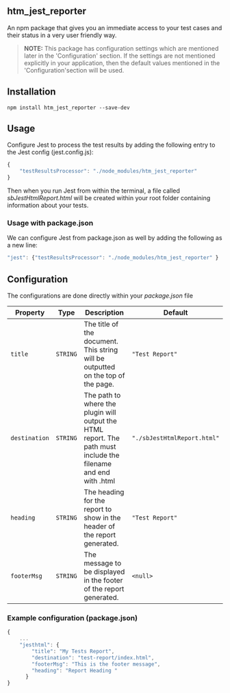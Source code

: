 ## htm_jest_reporter
An npm package that gives you an immediate access to your test cases and their status in a very user friendly way. <br/>
> **NOTE:** This package has configuration settings which are mentioned later in the 'Configuration' section. If the settings are not mentioned explicitly in your application, then the default values mentioned in the 'Configuration'section will be used. 

## Installation
```shell
npm install htm_jest_reporter --save-dev
```

## Usage
Configure Jest to process the test results by adding the following entry to the Jest config (jest.config.js):
```javascript
{
	"testResultsProcessor": "./node_modules/htm_jest_reporter"
}
```
Then when you run Jest from within the terminal, a file called *sbJestHtmlReport.html* will be created within your root folder containing information about your tests.

### Usage with package.json
We can configure Jest from package.json as well by adding the following as a new line:
```javascript
"jest": {"testResultsProcessor": "./node_modules/htm_jest_reporter" }
```

## Configuration
The configurations are done directly within your *package.json* file

| Property | Type | Description | Default
|--|--|--|--|
| `title` | `STRING` | The title of the document. This string will be outputted on the top of the page. | `"Test Report"`
| `destination` | `STRING` | The path to where the plugin will output the HTML report. The path must include the filename and end with .html | `"./sbJestHtmlReport.html"`
| `heading` | `STRING` | The heading for the report to show in the header of the report generated. | `"Test Report"`
| `footerMsg` | `STRING` | The message to be displayed in the footer of the report generated. | `<null>`

### Example configuration (package.json)
```javascript
{
	...
	"jesthtml": {
    	"title": "My Tests Report",
    	"destination": "test-report/index.html",
    	"footerMsg": "This is the footer message",
    	"heading": "Report Heading "
      }
}
```
